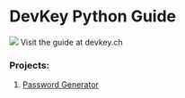 # DevKey Python Guide
![](https://ibb.co/vmq5XH1)
Visit the guide at devkey.ch
### Projects:
1. [Password Generator](https://github.com/p-i-c-o/devkeypython/blob/main/Projects/passwordgenerator.py)

